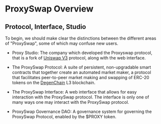 # ProxySwap Overview

## Protocol, Interface, Studio

To begin, we should make clear the distinctions between the different areas of "ProxySwap", some of which may confuse new users.

* Proxy Studio: The company which developed the Proxyswap protocol, that is a fork of [Uniswap V3](https://github.com/Uniswap/docs/blob/main/docs/contracts/v3/overview.md) protocol, along with the web interface.
  
* The ProxySwap Protocol: A suite of persistent, non-upgradable smart contracts that together create an automated market maker, a protocol that facilitates peer-to-peer market making and swapping of ERC-20 tokens on the [DegenChain](https://bridge.degen.tips/) L3 blockchain.
  
* The ProxySwap Interface: A web interface that allows for easy interaction with the ProxySwap protocol. The interface is only one of many ways one may interact with the ProxySwap protocol.
  
* ProxySwap Governance DAO: A governance system for governing the ProxySwap Protocol, enabled by the $PROXY token.
